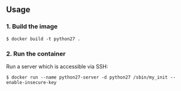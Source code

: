 Usage
-----

### 1. Build the image

    $ docker build -t python27 .

### 2. Run the container

Run a server which is accessible via SSH:

    $ docker run --name python27-server -d python27 /sbin/my_init --enable-insecure-key
